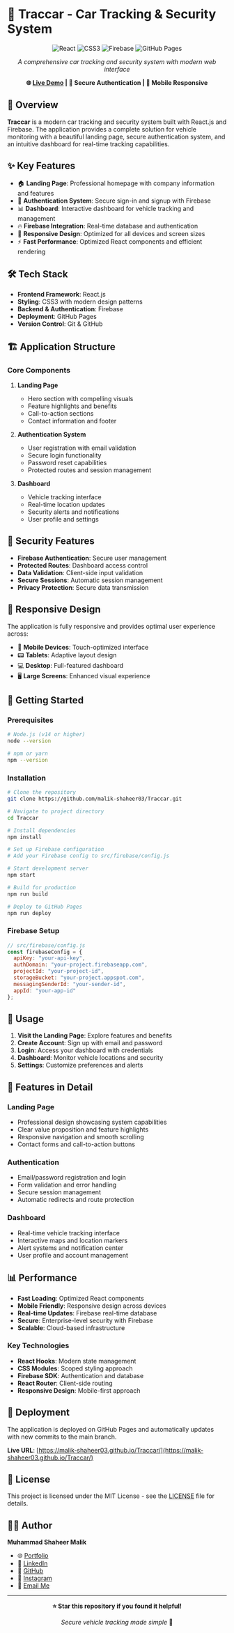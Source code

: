 # 🚗 Traccar - Car Tracking & Security System

<div align="center">

![React](https://img.shields.io/badge/React-20232A?style=for-the-badge&logo=react&logoColor=61DAFB)
![CSS3](https://img.shields.io/badge/CSS3-1572B6?style=for-the-badge&logo=css3&logoColor=white)
![Firebase](https://img.shields.io/badge/Firebase-039BE5?style=for-the-badge&logo=Firebase&logoColor=white)
![GitHub Pages](https://img.shields.io/badge/GitHub%20Pages-222222?style=for-the-badge&logo=GitHub%20Pages&logoColor=white)

*A comprehensive car tracking and security system with modern web interface*

**🌐 [Live Demo](https://malik-shaheer03.github.io/Traccar/) | 🔐 Secure Authentication | 📱 Mobile Responsive**

</div>

## 🚀 Overview

**Traccar** is a modern car tracking and security system built with React.js and Firebase. The application provides a complete solution for vehicle monitoring with a beautiful landing page, secure authentication system, and an intuitive dashboard for real-time tracking capabilities.

## ✨ Key Features

- 🏠 **Landing Page**: Professional homepage with company information and features
- 🔐 **Authentication System**: Secure sign-in and signup with Firebase
- 📊 **Dashboard**: Interactive dashboard for vehicle tracking and management
- 🔥 **Firebase Integration**: Real-time database and authentication
- 📱 **Responsive Design**: Optimized for all devices and screen sizes
- ⚡ **Fast Performance**: Optimized React components and efficient rendering

## 🛠️ Tech Stack

- **Frontend Framework**: React.js
- **Styling**: CSS3 with modern design patterns
- **Backend & Authentication**: Firebase
- **Deployment**: GitHub Pages
- **Version Control**: Git & GitHub

## 🏗️ Application Structure

### Core Components

1. **Landing Page**
   - Hero section with compelling visuals
   - Feature highlights and benefits
   - Call-to-action sections
   - Contact information and footer

2. **Authentication System**
   - User registration with email validation
   - Secure login functionality
   - Password reset capabilities
   - Protected routes and session management

3. **Dashboard**
   - Vehicle tracking interface
   - Real-time location updates
   - Security alerts and notifications
   - User profile and settings

## 🔐 Security Features

- **Firebase Authentication**: Secure user management
- **Protected Routes**: Dashboard access control
- **Data Validation**: Client-side input validation
- **Secure Sessions**: Automatic session management
- **Privacy Protection**: Secure data transmission

## 📱 Responsive Design

The application is fully responsive and provides optimal user experience across:

- 📱 **Mobile Devices**: Touch-optimized interface
- 📟 **Tablets**: Adaptive layout design
- 💻 **Desktop**: Full-featured dashboard
- 🖥️ **Large Screens**: Enhanced visual experience

## 🚀 Getting Started

### Prerequisites

```bash
# Node.js (v14 or higher)
node --version

# npm or yarn
npm --version
```

### Installation

```bash
# Clone the repository
git clone https://github.com/malik-shaheer03/Traccar.git

# Navigate to project directory
cd Traccar

# Install dependencies
npm install

# Set up Firebase configuration
# Add your Firebase config to src/firebase/config.js

# Start development server
npm start

# Build for production
npm run build

# Deploy to GitHub Pages
npm run deploy
```

### Firebase Setup

```javascript
// src/firebase/config.js
const firebaseConfig = {
  apiKey: "your-api-key",
  authDomain: "your-project.firebaseapp.com",
  projectId: "your-project-id",
  storageBucket: "your-project.appspot.com",
  messagingSenderId: "your-sender-id",
  appId: "your-app-id"
};
```

## 🎯 Usage

1. **Visit the Landing Page**: Explore features and benefits
2. **Create Account**: Sign up with email and password
3. **Login**: Access your dashboard with credentials
4. **Dashboard**: Monitor vehicle locations and security
5. **Settings**: Customize preferences and alerts

## 🌟 Features in Detail

### Landing Page
- Professional design showcasing system capabilities
- Clear value proposition and feature highlights
- Responsive navigation and smooth scrolling
- Contact forms and call-to-action buttons

### Authentication
- Email/password registration and login
- Form validation and error handling
- Secure session management
- Automatic redirects and route protection

### Dashboard
- Real-time vehicle tracking interface
- Interactive maps and location markers
- Alert systems and notification center
- User profile and account management

## 📊 Performance

- **Fast Loading**: Optimized React components
- **Mobile Friendly**: Responsive design across devices
- **Real-time Updates**: Firebase real-time database
- **Secure**: Enterprise-level security with Firebase
- **Scalable**: Cloud-based infrastructure

### Key Technologies

- **React Hooks**: Modern state management
- **CSS Modules**: Scoped styling approach
- **Firebase SDK**: Authentication and database
- **React Router**: Client-side routing
- **Responsive Design**: Mobile-first approach

## 🚀 Deployment

The application is deployed on GitHub Pages and automatically updates with new commits to the main branch.

**Live URL**: [https://malik-shaheer03.github.io/Traccar/](https://malik-shaheer03.github.io/Traccar/)


## 📝 License

This project is licensed under the MIT License - see the [LICENSE](LICENSE) file for details.

## 👨‍💻 Author
**Muhammad Shaheer Malik**  
- 🌐 [Portfolio](https://shaheer-portfolio-omega.vercel.app)  
- 💼 [LinkedIn](https://linkedin.com/in/malik-shaheer03)  
- 🐙 [GitHub](https://github.com/malik-shaheer03)  
- 📸 [Instagram](https://instagram.com/malik_shaheer03)  
- 📧 [Email Me](mailto:shaheermalik03@gmail.com)  
---

<div align="center">

**⭐ Star this repository if you found it helpful!**

*Secure vehicle tracking made simple* 🚗

</div>
